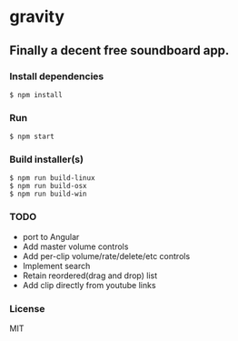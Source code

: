 # gravity

## Finally a decent free soundboard app.

### Install dependencies

```
$ npm install
```

### Run

```
$ npm start
```

### Build installer(s)

```
$ npm run build-linux
$ npm run build-osx
$ npm run build-win
```

### TODO

* port to Angular
* Add master volume controls
* Add per-clip volume/rate/delete/etc controls
* Implement search
* Retain reordered(drag and drop) list
* Add clip directly from youtube links

### License

MIT
